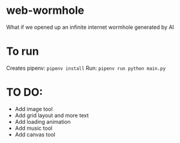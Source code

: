 # web-wormhole
What if we opened up an infinite internet wormhole generated by AI


# To run

Creates pipenv: `pipenv install`
Run: `pipenv run python main.py`


# TO DO:
- Add image tool
- Add grid layout and more text
- Add loading animation
- Add music tool
- Add canvas tool
 

